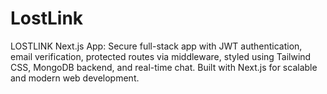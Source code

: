 # LostLink
LOSTLINK Next.js App: Secure full-stack app with JWT authentication, email verification, protected routes via middleware, styled using Tailwind CSS, MongoDB backend, and real-time chat. Built with Next.js for scalable and modern web development.
